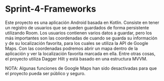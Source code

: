 # Sprint-4-Frameworks

Este proyecto es una aplicación Android basada en Kotlin.
Consiste en tener un registro de usuarios que se queden guardados de forma persistente utilizando Room.
Los usuarios contienen varios datos a guardar, pero los más importantes son las coordenadas de cuando se guarda su información y de su localización favorita,
para los cuales se utiliza la API de Google Maps. Con las coordenadas podremos abrir un mapa dentro de la aplicación y ver la localización favorita marcada en ella.
Entre otras cosas, el proyecto utiliza Dagger Hilt y está basado en una estructura MVVM.

NOTA: Algunas funciones de Google Maps han sido desactivadas para que el proyecto pueda ser público y seguro.
